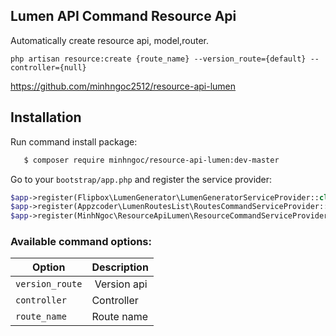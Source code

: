 ## Lumen API Command Resource Api

Automatically create resource api, model,router.


`php artisan resource:create {route_name} --version_route={default} --controller={null}`


https://github.com/minhngoc2512/resource-api-lumen
## Installation

Run command install package:

```sh
   $ composer require minhngoc/resource-api-lumen:dev-master
```

Go to your `bootstrap/app.php` and register the service provider:

```php
$app->register(Flipbox\LumenGenerator\LumenGeneratorServiceProvider::class);
$app->register(Appzcoder\LumenRoutesList\RoutesCommandServiceProvider::class);
$app->register(MinhNgoc\ResourceApiLumen\ResourceCommandServiceProvider::class);
```


### Available command options:

Option | Description
--------- | -------
`version_route` | Version api
`controller` | Controller
`route_name` | Route name
